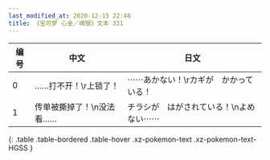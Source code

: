 ```yaml
---
last_modified_at: 2020-12-15 22:48
title: 《宝可梦 心金／魂银》文本 331
---
```

| 编号 | 中文 | 日文 |
| ---- | ---- | ---- |
| 0 | ……打不开！\r上锁了！ | ⋯⋯あかない！\rカギが　かかっている！ |
| 1 | 传单被撕掉了！\n没法看…… | チラシが　はがされている！\nよめない⋯⋯ |
{: .table .table-bordered .table-hover .xz-pokemon-text .xz-pokemon-text-HGSS }